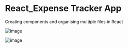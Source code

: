 # React_Expense Tracker App

Creating components and organising multiple files in React

![image](https://user-images.githubusercontent.com/90147636/178095303-8a1d2bcb-34b4-4ab7-8834-a057376bd575.png)

![image](https://user-images.githubusercontent.com/90147636/178095307-132d4ad5-8f57-47ce-8d8b-a1f2fae38158.png)





